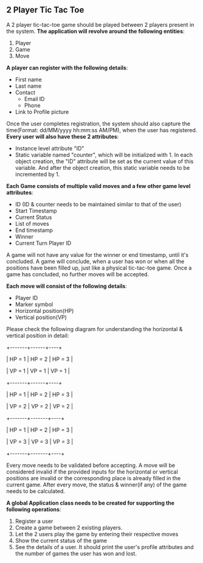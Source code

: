 ## 2 Player Tic Tac Toe

A 2 player tic-tac-toe game should be played between 2 players present in the system. **The application will revolve around the following entities**:

1. Player
2. Game
3. Move

**A player can register with the following details**:

- First name
- Last name
- Contact
  - Email ID
  - Phone
- Link to Profile picture

Once the user completes registration, the system should also capture the time(Format: dd/MM/yyyy hh:mm:ss AM/PM), when the user has registered. **Every user will also have these 2 attributes**:

- Instance level attribute "ID"
- Static variable named "counter", which will be initialized with 1. In each object creation, the "ID" attribute will be set as the current value of this variable. And after the object creation, this static variable needs to be incremented by 1.

**Each Game consists of multiple valid moves and a few other game level attributes**:

- ID (ID & counter needs to be maintained similar to that of the user)
- Start Timestamp
- Current Status
- List of moves
- End timestamp
- Winner
- Current Turn Player ID

A game will not have any value for the winner or end timestamp, until it's concluded. A game will conclude, when a user has won or when all the positions have been filled up, just like a physical tic-tac-toe game. Once a game has concluded, no further moves will be accepted.

**Each move will consist of the following details**:

- Player ID
- Marker symbol
- Horizontal position(HP)
- Vertical position(VP)

Please check the following diagram for understanding the horizontal & vertical position in detail:


+-------+------+----+

| HP = 1 | HP = 2 | HP = 3 |

| VP = 1 | VP = 1 | VP = 1 |

+-------+------+----+

| HP = 1 | HP = 2 | HP = 3 |

| VP = 2 | VP = 2 | VP = 2 |

+-------+-------+----+

| HP = 1 | HP = 2 | HP = 3 |

| VP = 3 | VP = 3 | VP = 3 |

+-------+-------+----+


Every move needs to be validated before accepting. A move will be considered invalid if the provided inputs for the horizontal or vertical positions are invalid or the corresponding place is already filled in the current game. After every move, the status & winner(if any) of the game needs to be calculated.

**A global Application class needs to be created for supporting the following operations**:

1. Register a user
2. Create a game between 2 existing players.
3. Let the 2 users play the game by entering their respective moves
4. Show the current status of the game
5. See the details of a user. It should print the user's profile attributes and the number of games the user has won and lost.